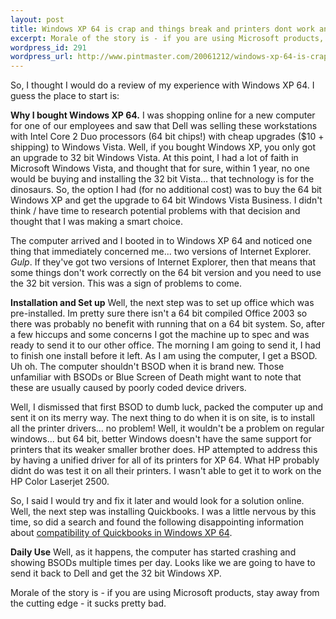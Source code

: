 ```yaml
--- 
layout: post
title: Windows XP 64 is crap and things break and printers dont work and quickbooks doesnt work the list goes on
excerpt: Morale of the story is - if you are using Microsoft products, stay away from the cutting edge - it sucks pretty bad.
wordpress_id: 291
wordpress_url: http://www.pintmaster.com/20061212/windows-xp-64-is-crap-and-things-break-and-printers-dont-work-and-quickbooks-doesnt-work-the-list-goes-on/
---
```

<!--adsense#TopAds-->
So, I thought I would do a review of my experience with Windows XP 64. I guess the place to start is:

<strong>Why I bought Windows XP 64.</strong>
I was shopping online for a new computer for one of our employees and saw that Dell was selling these workstations with Intel Core 2 Duo processors (64 bit chips!) with cheap upgrades ($10 + shipping) to Windows Vista. Well, if you bought Windows XP, you only got an upgrade to 32 bit Windows Vista. At this point, I had a lot of faith in Microsoft Windows Vista, and thought that for sure, within 1 year, no one would be buying and installing the 32 bit Vista... that technology is for the dinosaurs. So, the option I had (for no additional cost) was to buy the 64 bit Windows XP and get the upgrade to 64 bit Windows Vista Business. I didn't think / have time to research potential problems with that decision and thought that I was making a smart choice.

The computer arrived and I booted in to Windows XP 64 and noticed one thing that immediately concerned me... two versions of Internet Explorer. *Gulp*. If they've got two versions of Internet Explorer, then that means that some things don't work correctly on the 64 bit version and you need to use the 32 bit version. This was a sign of problems to come.

<strong>Installation and Set up</strong>
Well, the next step was to set up office which was pre-installed. Im pretty sure there isn't a 64 bit compiled Office 2003 so there was probably no benefit with running that on a 64 bit system. So, after a few hiccups and some concerns I got the machine up to spec and was ready to send it to our other office. The morning I am going to send it, I had to finish one install before it left. As I am using the computer, I get a BSOD. Uh oh. The computer shouldn't BSOD when it is brand new. Those unfamiliar with BSODs or Blue Screen of Death might want to note that these are usually caused by poorly coded device drivers.

Well, I dismissed that first BSOD to dumb luck, packed the computer up and sent it on its merry way. The next thing to do when it is on site, is to install all the printer drivers... no problem! Well, it wouldn't be a problem on regular windows... but 64 bit, better Windows doesn't have the same support for printers that its weaker smaller brother does. HP attempted to address this by having a unified driver for all of its printers for XP 64. What HP probably didnt do was test it on all their printers. I wasn't able to get it to work on the HP Color Laserjet 2500.

So, I said I would try and fix it later and would look for a solution online. Well, the next step was installing Quickbooks. I was a little nervous by this time, so did a search and found the following disappointing information about <a href="http://www.quickbooksgroup.com/webx/forums/Online%20Services/Emailing%20Invoices%2C%20Statements%2C%20P.O.s%2C%20etc./193/15?50">compatibility of Quickbooks in Windows XP 64</a>.

<strong>Daily Use</strong>
Well, as it happens, the computer has started crashing and showing BSODs multiple times per day. Looks like we are going to have to send it back to Dell and get the 32 bit Windows XP.

Morale of the story is - if you are using Microsoft products, stay away from the cutting edge - it sucks pretty bad.
